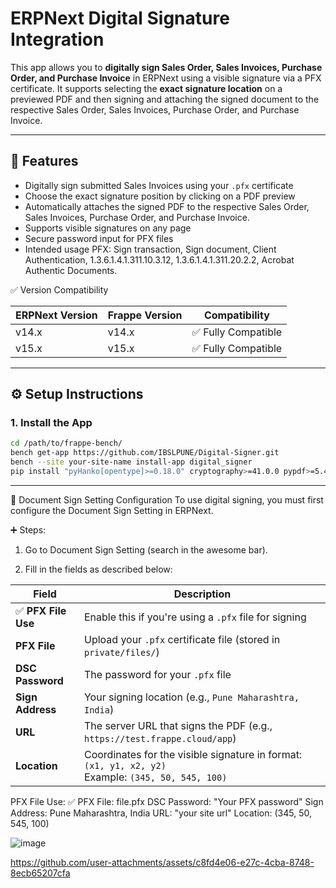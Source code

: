 # ERPNext Digital Signature Integration

This app allows you to **digitally sign Sales Order, Sales Invoices, Purchase Order, and Purchase Invoice** in ERPNext using a visible signature via a PFX certificate. It supports selecting the **exact signature location** on a previewed PDF and then signing and attaching the signed document to the respective Sales Order, Sales Invoices, Purchase Order, and Purchase Invoice.

---

## 🔧 Features

- Digitally sign submitted Sales Invoices using your `.pfx` certificate
- Choose the exact signature position by clicking on a PDF preview
- Automatically attaches the signed PDF to the respective Sales Order, Sales Invoices, Purchase Order, and Purchase Invoice.
- Supports visible signatures on any page
- Secure password input for PFX files
- Intended usage PFX: Sign transaction, Sign document, Client Authentication, 1.3.6.1.4.1.311.10.3.12, 1.3.6.1.4.1.311.20.2.2, Acrobat Authentic Documents.

✅ Version Compatibility

| ERPNext Version | Frappe Version | Compatibility      |
| --------------- | -------------- | ------------------ |
| v14.x           | v14.x          | ✅ Fully Compatible |
| v15.x           | v15.x          | ✅ Fully Compatible |

---

## ⚙️ Setup Instructions

### 1. Install the App

```bash
cd /path/to/frappe-bench/
bench get-app https://github.com/IBSLPUNE/Digital-Signer.git
bench --site your-site-name install-app digital_signer
pip install "pyHanko[opentype]>=0.18.0" cryptography>=41.0.0 pypdf>=5.4.0 PyPDF2>=2.1.1
```
---
🔧 Document Sign Setting Configuration
To use digital signing, you must first configure the Document Sign Setting in ERPNext.

➕ Steps:
1. Go to Document Sign Setting (search in the awesome bar).

2. Fill in the fields as described below:

| Field              | Description                                                                                           |
| ------------------ | ----------------------------------------------------------------------------------------------------- |
| ✅ **PFX File Use** | Enable this if you're using a `.pfx` file for signing                                                 |
| **PFX File**       | Upload your `.pfx` certificate file (stored in `private/files/`)                                      |
| **DSC Password**   | The password for your `.pfx` file                                                                     |
| **Sign Address**   | Your signing location (e.g., `Pune Maharashtra, India`)                                               |
| **URL**            | The server URL that signs the PDF (e.g., `https://test.frappe.cloud/app`)                         |
| **Location**       | Coordinates for the visible signature in format: `(x1, y1, x2, y2)`<br>Example: `(345, 50, 545, 100)` |

PFX File Use: ✅
PFX File: file.pfx
DSC Password: "Your PFX password"
Sign Address: Pune Maharashtra, India
URL: "your site url"
Location: (345, 50, 545, 100)

![image](https://github.com/user-attachments/assets/397ba246-aa78-4499-946d-15f94c146748)




https://github.com/user-attachments/assets/c8fd4e06-e27c-4cba-8748-8ecb65207cfa





